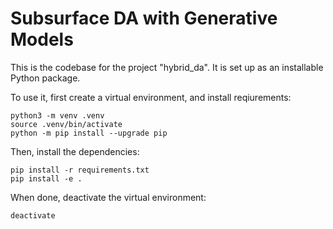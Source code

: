 # Subsurface DA with Generative Models

This is the codebase for the project "hybrid_da". It is set up as an installable Python package. 

To use it, first create a virtual environment, and install reqiurements:
```
python3 -m venv .venv
source .venv/bin/activate
python -m pip install --upgrade pip
```

Then, install the dependencies:
```
pip install -r requirements.txt
pip install -e .
```

When done, deactivate the virtual environment:
```
deactivate
```